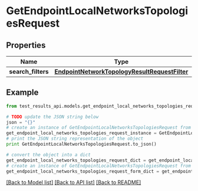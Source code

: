 # GetEndpointLocalNetworksTopologiesRequest


## Properties
Name | Type | Description | Notes
------------ | ------------- | ------------- | -------------
**search_filters** | [**EndpointNetworkTopologyResultRequestFilter**](EndpointNetworkTopologyResultRequestFilter.md) |  | [optional] 

## Example

```python
from test_results_api.models.get_endpoint_local_networks_topologies_request import GetEndpointLocalNetworksTopologiesRequest

# TODO update the JSON string below
json = "{}"
# create an instance of GetEndpointLocalNetworksTopologiesRequest from a JSON string
get_endpoint_local_networks_topologies_request_instance = GetEndpointLocalNetworksTopologiesRequest.from_json(json)
# print the JSON string representation of the object
print GetEndpointLocalNetworksTopologiesRequest.to_json()

# convert the object into a dict
get_endpoint_local_networks_topologies_request_dict = get_endpoint_local_networks_topologies_request_instance.to_dict()
# create an instance of GetEndpointLocalNetworksTopologiesRequest from a dict
get_endpoint_local_networks_topologies_request_form_dict = get_endpoint_local_networks_topologies_request.from_dict(get_endpoint_local_networks_topologies_request_dict)
```
[[Back to Model list]](../README.md#documentation-for-models) [[Back to API list]](../README.md#documentation-for-api-endpoints) [[Back to README]](../README.md)


